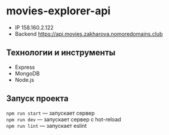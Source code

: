 # movies-explorer-api

* IP 158.160.2.122
* Backend https://api.movies.zakharova.nomoredomains.club

## Технологии и инструменты

* Express
* MongoDB
* Node.js 

## Запуск проекта

`npm run start` — запускает сервер   
`npm run dev` — запускает сервер с hot-reload  
`npm run lint` — запускает eslint 
